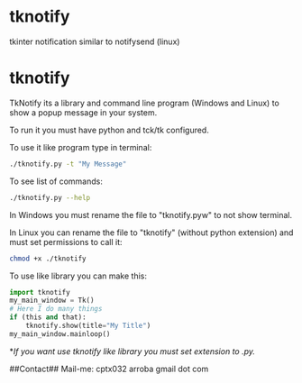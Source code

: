 # tknotify
tkinter notification similar to notifysend (linux)


# tknotify #

TkNotify its a library and command line program (Windows and Linux) to show a popup message in your system.

To run it you must have python and tck/tk configured.

To use it like program type in terminal:

```sh
./tknotify.py -t "My Message"
```
To see list of commands:
```sh
./tknotify.py --help
```

In Windows you must rename the file to "tknotify.pyw" to not show terminal.

In Linux you can rename the file to "tknotify" (without python extension) and must
set permissions to call it:

```sh
chmod +x ./tknotify
```

To use like library you can make this:

```python
import tknotify
my_main_window = Tk()
# Here I do many things
if (this and that):
    tknotify.show(title="My Title")
my_main_window.mainloop()
```

**If you want use tknotify like library you must set extension to *.py.**

##Contact##
Mail-me: cptx032 arroba gmail dot com
